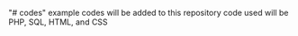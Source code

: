 "# codes" 
example codes will be added to this repository
code used will be PHP, SQL, HTML, and CSS
